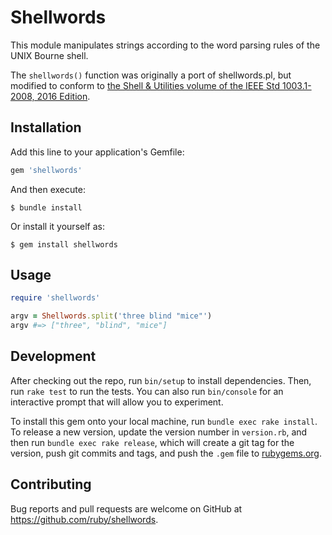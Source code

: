 # Shellwords

This module manipulates strings according to the word parsing rules
of the UNIX Bourne shell.

The `shellwords()` function was originally a port of shellwords.pl,
but modified to conform to [the Shell & Utilities volume of the IEEE
Std 1003.1-2008, 2016 Edition].

[the Shell & Utilities volume of the IEEE Std 1003.1-2008, 2016 Edition]: http://pubs.opengroup.org/onlinepubs/9699919799/utilities/contents.html

## Installation

Add this line to your application's Gemfile:

```ruby
gem 'shellwords'
```

And then execute:

    $ bundle install

Or install it yourself as:

    $ gem install shellwords

## Usage

```ruby
require 'shellwords'

argv = Shellwords.split('three blind "mice"')
argv #=> ["three", "blind", "mice"]
```

## Development

After checking out the repo, run `bin/setup` to install dependencies. Then, run `rake test` to run the tests. You can also run `bin/console` for an interactive prompt that will allow you to experiment.

To install this gem onto your local machine, run `bundle exec rake install`. To release a new version, update the version number in `version.rb`, and then run `bundle exec rake release`, which will create a git tag for the version, push git commits and tags, and push the `.gem` file to [rubygems.org](https://rubygems.org).

## Contributing

Bug reports and pull requests are welcome on GitHub at https://github.com/ruby/shellwords.
